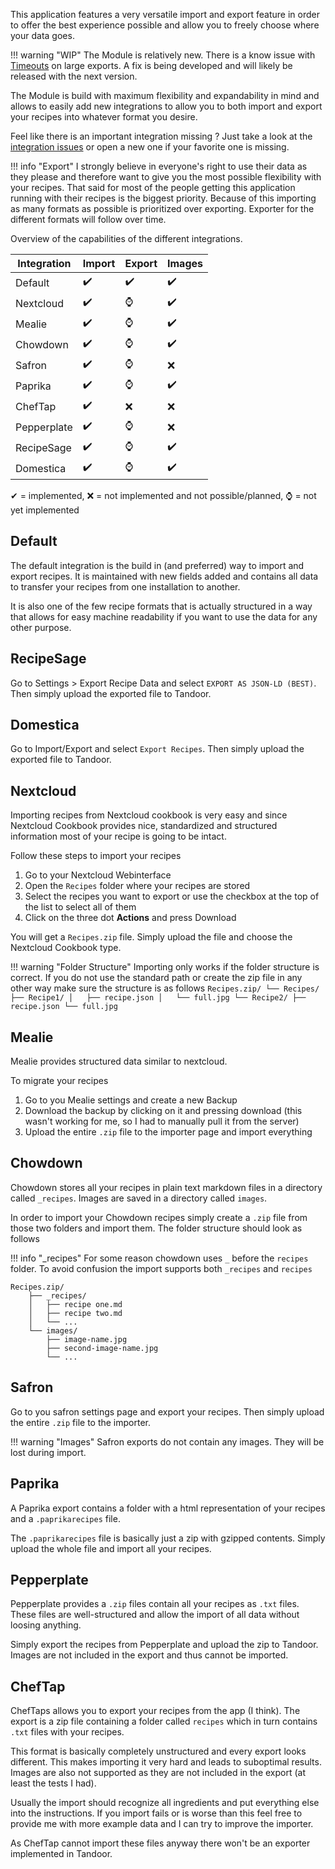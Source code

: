 This application features a very versatile import and export feature in order 
to offer the best experience possible and allow you to freely choose where your data goes.

!!! warning "WIP"
    The Module is relatively new. There is a know issue with [Timeouts](https://github.com/vabene1111/recipes/issues/417) on large exports.
    A fix is being developed and will likely be released with the next version.

The Module is build with maximum flexibility and expandability in mind and allows to easily add new
integrations to allow you to both import and export your recipes into whatever format you desire.

Feel like there is an important integration missing ? Just take a look at the [integration issues](https://github.com/vabene1111/recipes/issues?q=is%3Aissue+is%3Aopen+label%3Aintegration) or open a new one
if your favorite one is missing.

!!! info "Export"
    I strongly believe in everyone's right to use their data as they please and therefore want to give you 
    the most possible flexibility with your recipes.
    That said for most of the people getting this application running with their recipes is the biggest priority.
    Because of this importing as many formats as possible is prioritized over exporting.
    Exporter for the different formats will follow over time.

Overview of the capabilities of the different integrations.

| Integration | Import | Export | Images |
| ----------- | ------ | ------ | ------ |
| Default     | ✔️      | ✔️      | ✔️      |
| Nextcloud   | ✔️      | ⌚      | ✔️      |
| Mealie      | ✔️      | ⌚      | ✔️      |
| Chowdown    | ✔️      | ⌚      | ✔️      |
| Safron      | ✔️      | ⌚      | ❌      |
| Paprika     | ✔️      | ⌚      | ✔️      |
| ChefTap     | ✔️      | ❌      | ❌️      |
| Pepperplate     | ✔️      | ⌚      | ❌️      |
| RecipeSage     | ✔️      | ⌚      | ✔️      |
| Domestica     | ✔️      | ⌚      | ✔️      |

✔ = implemented, ❌ = not implemented and not possible/planned, ⌚ = not yet implemented

## Default
The default integration is the build in (and preferred) way to import and export recipes.
It is maintained with new fields added and contains all data to transfer your recipes from one installation to another.

It is also one of the few recipe formats that is actually structured in a way that allows for 
easy machine readability if you want to use the data for any other purpose. 

## RecipeSage
Go to Settings > Export Recipe Data and select `EXPORT AS JSON-LD (BEST)`. Then simply upload the exported file 
to Tandoor.

## Domestica
Go to Import/Export and select `Export Recipes`. Then simply upload the exported file 
to Tandoor.

## Nextcloud
Importing recipes from Nextcloud cookbook is very easy and since Nextcloud Cookbook provides nice, standardized and 
structured information most of your recipe is going to be intact.

Follow these steps to import your recipes

1. Go to your Nextcloud Webinterface
2. Open the `Recipes` folder where your recipes are stored
3. Select the recipes you want to export or use the checkbox at the top of the list to select all of them
4. Click on the three dot **Actions** and press Download

You will get a `Recipes.zip` file. Simply upload the file and choose the Nextcloud Cookbook type.

!!! warning "Folder Structure"
    Importing only works if the folder structure is correct. If you do not use the standard path or create the 
    zip file in any other way make sure the structure is as follows
    ```
    Recipes.zip/
    └── Recipes/
        ├── Recipe1/
        │   ├── recipe.json
        │   └── full.jpg
        └── Recipe2/
            ├── recipe.json
            └── full.jpg
    ```

## Mealie
Mealie provides structured data similar to nextcloud. 

To migrate your recipes 

1. Go to you Mealie settings and create a new Backup
2. Download the backup by clicking on it and pressing download (this wasn't working for me, so I had to manually pull it from the server)
3. Upload the entire `.zip` file to the importer page and import everything

## Chowdown
Chowdown stores all your recipes in plain text markdown files in a directory called `_recipes`. 
Images are saved in a directory called `images`.

In order to import your Chowdown recipes simply create a `.zip` file from those two folders and import them. 
The folder structure should look as follows

!!! info "_recipes"
    For some reason chowdown uses `_` before the `recipes` folder. To avoid confusion the import supports both
    `_recipes` and `recipes`

```
Recipes.zip/
    ├── _recipes/
    │   ├── recipe one.md
    │   ├── recipe two.md
    │   └── ...
    └── images/
        ├── image-name.jpg
        ├── second-image-name.jpg
        └── ...
```

## Safron
Go to you safron settings page and export your recipes.
Then simply upload the entire `.zip` file to the importer.

!!! warning "Images"
    Safron exports do not contain any images. They will be lost during import.

## Paprika
A Paprika export contains a folder with a html representation of your recipes and a `.paprikarecipes` file.

The `.paprikarecipes` file is basically just a zip with gzipped contents. Simply upload the whole file and import 
all your recipes. 

## Pepperplate
Pepperplate provides a `.zip` files contain all your recipes as `.txt` files. These files are well-structured and allow
the import of all data without loosing anything.

Simply export the recipes from Pepperplate and upload the zip to Tandoor. Images are not included in the export and 
thus cannot be imported.

## ChefTap
ChefTaps allows you to export your recipes from the app (I think). The export is a zip file containing a folder called
`recipes` which in turn contains `.txt` files with your recipes.

This format is basically completely unstructured and every export looks different. This makes importing it very hard
and leads to suboptimal results. Images are also not supported as they are not included in the export (at least 
the tests I had).

Usually the import should recognize all ingredients and put everything else into the instructions. If you import fails
or is worse than this feel free to provide me with more example data and I can try to improve the importer.

As ChefTap cannot import these files anyway there won't be an exporter implemented in Tandoor.
